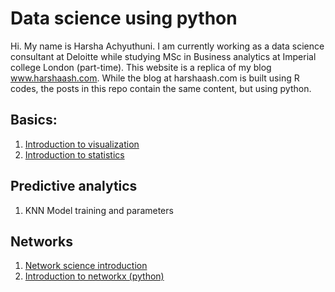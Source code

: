 # Data science using python
Hi. My name is Harsha Achyuthuni. I am currently working as a data science consultant at Deloitte while studying MSc in Business analytics at Imperial college London (part-time). This website is a replica of my blog www.harshaash.com. While the blog at harshaash.com is built using R codes, the posts in this repo contain the same content, but using python.  

## Basics:
1. [Introduction to visualization](https://harshaash.github.io/ClassificationModels/Basics/Data%20visualization%20part%201.html)  
2. [Introduction to statistics](https://harshaash.github.io/ClassificationModels/Basics/Statistics%20basics%20part%201.html)  
 
## Predictive analytics
1. KNN Model training and parameters

## Networks
1. [Network science introduction](https://harshaash.github.io/ClassificationModels/Networks/Network%20Science.html)
2. [Introduction to networkx (python)](https://harshaash.github.io/ClassificationModels/Networks/Introduction%20to%20Networkx.html)
